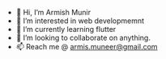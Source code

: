 - 👋 Hi, I’m Armish Munir
- 👀 I’m interested in web developmemnt
- 🌱 I’m currently learning flutter
- 💞️ I’m looking to collaborate on anything.
- 📫 Reach me @ armis.muneer@gmail.com

<!---
ArmishMunir/ArmishMunir is a ✨ special ✨ repository because its `README.md` (this file) appears on your GitHub profile.
You can click the Preview link to take a look at your changes.
--->
